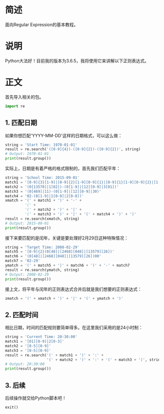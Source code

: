 # 简述

面向Regular Expression的基本教程。

# 说明

Python大法好！目前我的版本为3.6.5，我将使用它来讲解以下正则表达式。

# 正文

首先导入相关的包。

```python
import re
```

## 1. 匹配日期

如果你想匹配'YYYY-MM-DD'这样的日期格式，可以这么做：

```python
string = 'Start Time: 1970-01-01'
result = re.search('([0-9]{4})-([0-9]{2})-([0-9]{2})', string)
# Output: 1970-01-01
print(result.group())
```

实际上，日期是有着严格的格式限制的，首先我们匹配平年：

```python
string = 'School Time: 2015-09-01'
match1 = '[0-9]{3}[1-9]|[0-9]{2}[1-9][0-9]{1}|[0-9]{1}[1-9][0-9]{2}|[1-9][0-9]{3}'
match2 = '(0[13578]|1[02])-(0[1-9]|[12][0-9]|3[01])'
match3 = '(0[469]|11)-(0[1-9]|[12][0-9]|30)'
match4 = '02-(0[1-9]|1[0-9]|2[0-8])'
xmatch = '(' + match1 + ')' + '-' +
         '(' +
         '(' + match2 + ')' + '|' +
         '(' + match3 + ')' + '|' + '(' + match4 + ')' + ')'
result = re.search(xmatch, string)
# Output: 2015-09-01
print(result.group())
```

接下来要匹配的是闰年，关键是要处理好2月29日这种特殊情况：

```python
string = 'Target Time: 2008-02-29'
match5 = '[0-9]{2}(0[48]|[2468][048]|[13579][26])'
match6 = '(0[48]|[2468][048]|[13579][26])00'
match7 = '02-29'
ymatch = '(' + match5 + '|' + match6 + ')' + '-' + match7
result = re.search(ymatch, string)
# Output: 2008-02-29
print(result.group())
```

接上文，将平年与闰年的正则表达式合并后就是我们想要的正则表达式：

```python
zmatch = '(' + xmatch + ')' + '|' + '(' + ymatch + ')'
```

## 2. 匹配时间

相比日期，时间的匹配规则要简单得多。在这里我们采用的是24小时制：

```python
string = 'Current Time: 20:30:00'
match1 = '[01][0-9]|2[0-3]'
match2 = '[0-5][0-9]'
match3 = '[0-5][0-9]'
result = re.search('(' + match1 + ')' + ':' +
                   '(' + match2 + ')' + ':' + '(' + match3 + ')', string)
# Output: 20:30:00
print(result.group())
```

## 3. 后续

后续操作就交给Python脚本吧！

```python
exit()
```
